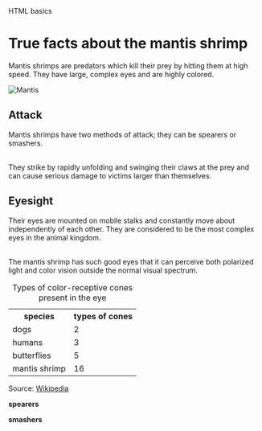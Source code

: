 <!DOCTYPE html>

<head>HTML basics</head>
<body>
  <h1>True facts about the mantis shrimp</h1>
   <p>Mantis shrimps are predators which kill their prey by hitting them at high speed. They have large, complex eyes and are highly colored. </p>
  <img src="http://i.imgur.com/tPT0bDo.jpg" alt="Mantis">
  <h2>Attack</h2>
  <p>Mantis shrimps have two methods of attack; they can be spearers or smashers. </p>
  <br>They strike by rapidly unfolding and swinging their claws at the prey and can cause serious damage to victims larger than themselves. </br>
  <h2>Eyesight</h2>
   <p>Their eyes are mounted on mobile stalks and constantly move about independently of each other. They are considered to be the most complex eyes in the animal kingdom. </p>
   <br>The mantis shrimp has such good eyes that it can perceive both polarized light and color vision outside the normal visual spectrum. </br>
<table>
  <caption>Types of color-receptive cones present in the eye</caption>
   <tr>
     <th>species</th>
     <th>types of cones</th>
  </tr>
  <tr>
    <td>dogs</td>
    <td>2</td>
  </tr>
  <tr>
    <td>humans</td>
    <td>3</td>
  </tr>
  <tr>
    <td>butterflies</td>
    <td>5</td>
  </tr>
  <tr>
    <td>mantis shrimp</td>
    <td>16</td>
  </tr>


</table>
  <p>Source: <a href ="https://simple.wikipedia.org/wiki/Mantis_shrimp">Wikipedia</a></p>
  <p><strong>spearers</strong></p>
  <p><strong>smashers</strong></p>
  
</body>
